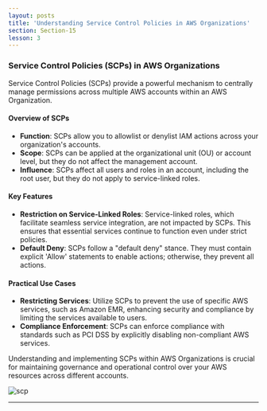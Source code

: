 ```yaml
---
layout: posts
title: 'Understanding Service Control Policies in AWS Organizations'
section: Section-15
lesson: 3
---
```


### Service Control Policies (SCPs) in AWS Organizations

Service Control Policies (SCPs) provide a powerful mechanism to centrally manage permissions across multiple AWS accounts within an AWS Organization.

<!-- pagebreak -->

#### Overview of SCPs

- **Function**: SCPs allow you to allowlist or denylist IAM actions across your organization's accounts.
- **Scope**: SCPs can be applied at the organizational unit (OU) or account level, but they do not affect the management account.
- **Influence**: SCPs affect all users and roles in an account, including the root user, but they do not apply to service-linked roles.

<!-- pagebreak -->

#### Key Features

- **Restriction on Service-Linked Roles**: Service-linked roles, which facilitate seamless service integration, are not impacted by SCPs. This ensures that essential services continue to function even under strict policies.
- **Default Deny**: SCPs follow a "default deny" stance. They must contain explicit 'Allow' statements to enable actions; otherwise, they prevent all actions.

<!-- pagebreak -->

#### Practical Use Cases

- **Restricting Services**: Utilize SCPs to prevent the use of specific AWS services, such as Amazon EMR, enhancing security and compliance by limiting the services available to users.
- **Compliance Enforcement**: SCPs can enforce compliance with standards such as PCI DSS by explicitly disabling non-compliant AWS services.

Understanding and implementing SCPs within AWS Organizations is crucial for maintaining governance and operational control over your AWS resources across different accounts.

![scp](scp.png)

---
